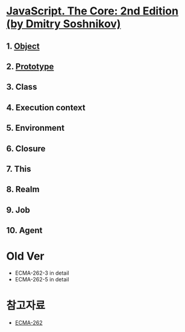 # [JavaScript. The Core: 2nd Edition (by Dmitry Soshnikov)](http://dmitrysoshnikov.com/ecmascript/javascript-the-core-2nd-edition/)  
## 1. [Object](http://dmitrysoshnikov.com/ecmascript/javascript-the-core-2nd-edition/#object)  
## 2. [Prototype](http://dmitrysoshnikov.com/ecmascript/javascript-the-core-2nd-edition/#prototype)  
## 3. Class  
## 4. Execution context  
## 5. Environment  
## 6. Closure  
## 7. This  
## 8. Realm  
## 9. Job  
## 10. Agent  

# Old Ver  
* ECMA-262-3 in detail  
* ECMA-262-5 in detail  

# 참고자료  
* [ECMA-262](https://www.ecma-international.org/publications-and-standards/standards/ecma-262/)  
